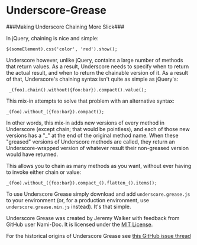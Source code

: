 Underscore-Grease
=================

###Making Underscore Chaining More Slick###

In jQuery, chaining is nice and simple:

    $(someElement).css('color', 'red').show();

Underscore however, unlike jQuery, contains a large number of methods that return values.  As a result, Underscore needs to specify when to return the actual result, and when to return the chainable version of it.  As a result of that, Underscore's chaining syntax isn't quite as simple as jQuery's:

     _(foo).chain().without({foo:bar}).compact().value();

This mix-in attempts to solve that problem with an alternative syntax:

    _(foo).without_({foo:bar}).compact();

In other words, this mix-in adds new versions of every method in Underscore (except chain; that would be pointless), and each of those new versions has a "_" at the end of the original method name.  When these "greased" versions of Underscore methods are called, they return an Underscore-wrapped version of whatever result their non-greased version would have returned.

This allows you to chain as many methods as you want, without ever having to invoke either chain or value:

    _(foo).without_({foo:bar}).compact_().flatten_().items();

To use Underscore Grease simply download and add `underscore.grease.js` to your environment (or, for a production environment, use `underscore.grease.min.js` instead).  It's that simple.

Underscore Grease was created by Jeremy Walker with feedback from GitHub user Nami-Doc. It is licensed under the [MIT License](http://opensource.org/licenses/MIT).

For the historical origins of Underscore Grease see [this GitHub issue thread](https://github.com/documentcloud/underscore/issues/933)
